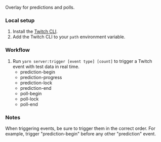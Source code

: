 Overlay for predictions and polls.

### Local setup

1. Install the [Twitch CLI](https://dev.twitch.tv/docs/cli).
1. Add the Twitch CLI to your `path` environment variable.

### Workflow

1. Run `yarn server:trigger [event type] [count]` to trigger a Twitch event with test data in real time.
   - prediction-begin
   - prediction-progress
   - prediction-lock
   - prediction-end
   - poll-begin
   - poll-lock
   - poll-end

### Notes

When triggering events, be sure to trigger them in the correct order. For example, trigger "prediction-begin" before any other "prediction" event.
